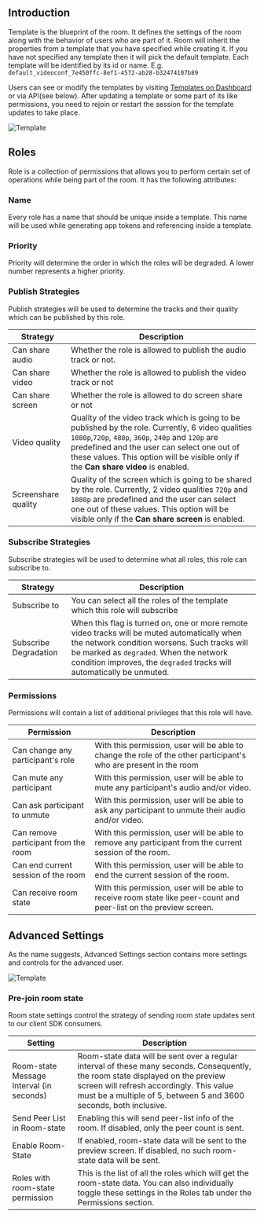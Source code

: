 ## Introduction

Template is the blueprint of the room. It defines the settings of the room along with the behavior of users who are part of it.
Room will inherit the properties from a template that you have specified while creating it. If you have not specified any template then it will pick the default template.
Each template will be identified by its id or name. E.g. `default_videoconf_7e450ffc-8ef1-4572-ab28-b32474107b89`

Users can see or modify the templates by visiting [Templates on Dashboard](https://dashboard.100ms.live/templates) or via API(see below). After updating a template or some part of its like permissions, you need to rejoin or restart the session for the template updates to take place.

![Template](/docs/docs/v2/template.png)

## Roles

Role is a collection of permissions that allows you to perform certain set of operations while being part of the room. It has the following attributes:

### Name

Every role has a name that should be unique inside a template. This name will be used while generating app tokens and referencing inside a template.

### Priority

Priority will determine the order in which the roles will be degraded. A lower number represents a higher priority.

### Publish Strategies

Publish strategies will be used to determine the tracks and their quality which can be published by this role.

| Strategy            | Description                                                                                                                                                                                                                                                                                   |
| ------------------- | --------------------------------------------------------------------------------------------------------------------------------------------------------------------------------------------------------------------------------------------------------------------------------------------- |
| Can share audio     | Whether the role is allowed to publish the audio track or not.                                                                                                                                                                                                                                |
| Can share video     | Whether the role is allowed to publish the video track or not                                                                                                                                                                                                                                 |
| Can share screen    | Whether the role is allowed to do screen share or not                                                                                                                                                                                                                                         |
| Video quality       | Quality of the video track which is going to be published by the role. Currently, 6 video qualities `1080p`,`720p`, `480p`, `360p`, `240p` and `120p` are predefined and the user can select one out of these values. This option will be visible only if the **Can share video** is enabled. |
| Screenshare quality | Quality of the screen which is going to be shared by the role. Currently, 2 video qualities `720p` and `1080p` are predefined and the user can select one out of these values. This option will be visible only if the **Can share screen** is enabled.                                       |

### Subscribe Strategies

Subscribe strategies will be used to determine what all roles, this role can subscribe to.

| Strategy              | Description                                                                                                                                                                                                                                                      |
| --------------------- | ---------------------------------------------------------------------------------------------------------------------------------------------------------------------------------------------------------------------------------------------------------------- |
| Subscribe to          | You can select all the roles of the template which this role will subscribe                                                                                                                                                                                      |
| Subscribe Degradation | When this flag is turned on, one or more remote video tracks will be muted automatically when the network condition worsens. Such tracks will be marked as `degraded`. When the network condition improves, the `degraded` tracks will automatically be unmuted. |

### Permissions

Permissions will contain a list of additional privileges that this role will have.

| Permission                           | Description                                                                                                       |
| ------------------------------------ | ----------------------------------------------------------------------------------------------------------------- |
| Can change any participant's role    | With this permission, user will be able to change the role of the other participant's who are present in the room |
| Can mute any participant             | With this permission, user will be able to mute any participant's audio and/or video.                             |
| Can ask participant to unmute        | With this permission, user will be able to ask any participant to unmute their audio and/or video.                |
| Can remove participant from the room | With this permission, user will be able to remove any participant from the current session of the room.           |
| Can end current session of the room  | With this permission, user will be able to end the current session of the room.                                   |
| Can receive room state               | With this permission, user will be able to receive room state like peer-count and peer-list on the preview screen. |
## Advanced Settings

As the name suggests, Advanced Settings section contains more settings and controls for the advanced user.

![Template](/docs/docs/v2/advanced-settings.png)

### Pre-join room state

Room state settings control the strategy of sending room state updates sent to our client SDK consumers.



| Setting                           | Description                                                                                                       |
| ------------------------------------ | ----------------------------------------------------------------------------------------------------------------- |
| Room-state Message Interval (in seconds)    | Room-state data will be sent over a regular interval of these many seconds.  Consequently, the room state displayed on the preview screen will refresh accordingly. This value must be a multiple of 5, between 5 and 3600 seconds, both inclusive.                                   |
| Send Peer List in Room-state                | Enabling this will send peer-list info of the room. If disabled, only the peer count is sent.                   |
| Enable Room-State                           | If enabled, room-state data will be sent to the preview screen. If disabled, no such room-state data will be sent.|
| Roles with room-state permission           | This is the list of all the roles which will get the room-state data. You can also individually toggle these settings in the Roles tab under the Permissions section.                               |